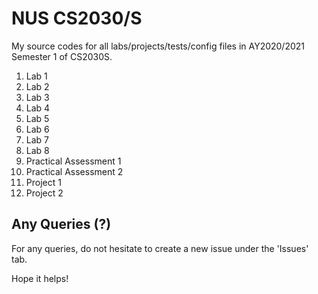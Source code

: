 # NUS CS2030/S
My source codes for all labs/projects/tests/config files in AY2020/2021 Semester 1 of CS2030S.

1. Lab 1
2. Lab 2
3. Lab 3
4. Lab 4
5. Lab 5
6. Lab 6
7. Lab 7
8. Lab 8
9. Practical Assessment 1
10. Practical Assessment 2
11. Project 1
12. Project 2

## Any Queries (?)
For any queries, do not hesitate to create a new issue under the 'Issues' tab.

Hope it helps!
